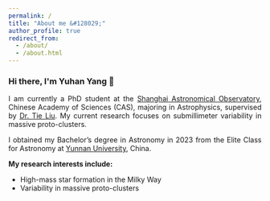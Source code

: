 ```yaml
---
permalink: /
title: "About me &#128029;"
author_profile: true
redirect_from: 
  - /about/
  - /about.html
---
```


<h3>Hi there, I'm Yuhan Yang &#128075;</h3>
<p align="justify">
I am currently a PhD student at the <a href="https://english.shao.ac.cn/" target="_blank" rel="noopener noreferrer">Shanghai Astronomical Observatory</a>, Chinese Academy of Sciences (CAS), majoring in Astrophysics, supervised by <a href="https://scholar.google.com/citations?hl=en&user=9jmhWdcAAAAJ&view_op=list_works" target="_blank" rel="noopener noreferrer">Dr. Tie Liu</a>. My current research focuses on submillimeter variability in massive proto-clusters.
</p>

<p align="justify">
  I obtained my Bachelor’s degree in Astronomy in 2023 from the Elite Class for Astronomy at 
  <a href="http://english.ynu.edu.cn/" target="_blank" rel="noopener noreferrer">Yunnan University</a>, China.
</p>

<p align = "justify"> 
<strong>My research interests include:</strong>
</p>
  
<ul>
<li>High-mass star formation in the Milky Way</li>
<li>Variability in massive proto-clusters</li>
</ul>
